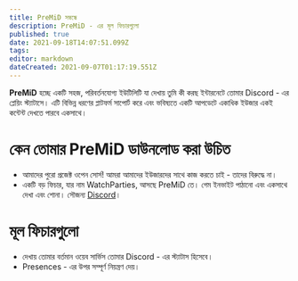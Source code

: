 ```yaml
---
title: PreMiD সম্বন্ধে
description: PreMiD - এর মূল ফিচারগুলো
published: true
date: 2021-09-18T14:07:51.099Z
tags:
editor: markdown
dateCreated: 2021-09-07T01:17:19.551Z
---
```


**PreMiD** হচ্ছে একটি সহজ, পরিবর্তনযোগ্য ইউটিলিটি যা দেখায় তুমি কী করছ ইন্টারনেটে তোমার Discord - এর প্লেয়িং স্ট্যাটাসে। এটি বিভিন্ন ধরণের প্লাটফর্ম সাপোর্ট করে এবং ভবিষ্যতে একটি আপডেটে একাধিক ইউজার একই কন্টেন্ট দেখতে পারবে একসাথে।

# কেন তোমার PreMiD ডাউনলোড করা উচিত
- আমাদের পুরো প্রজেক্ট ওপেন সোর্স! আমরা আমাদের ইউজারদের সাথে কাজ করতে চাই - তাদের বিরুদ্ধে না।
- একটি বড় ফিচার, যার নাম WatchParties, আসছে PreMiD তে। গেম ইনভাইট পাঠানো এবং একসাথে দেখা এবং শোনা। সৌজন্য [Discord](https://discordapp.com/)।

# মূল ফিচারগুলো
- দেখায় তোমার বর্তমান ওয়েব সার্ভিস তোমার Discord - এর স্ট্যাটাস হিসেবে।
- Presences - এর উপর সম্পূর্ণ নিয়ন্ত্রণ দেয়।